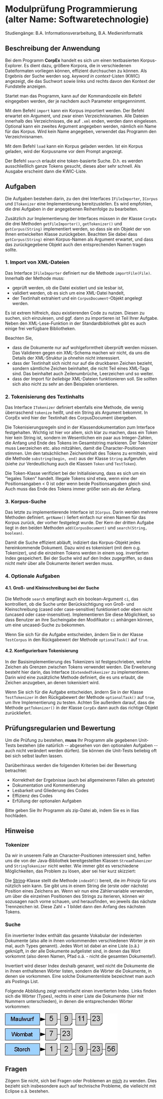 # Modulprüfung Programmierung (alter Name: Softwaretechnologie)

Studiengänge: B.A. Informationsverarbeitung, B.A. Medieninformatik


## Beschreibung der Anwendung

Bei dem Programm **CorpEx** handelt es sich um einen textbasierten Korpus-Explorer. Es dient dazu, größere Korpora, die in verschiedenen Dateiformaten vorliegen können, effizient durchsuchen zu können. Als Ergebnis der Suche werden sog. *keyword in context*-Listen (KWIC) angezeigt, die das Suchwort sowie links und rechts davon den Kontext der Fundstelle anzeigen.

Startet man das Programm, kann auf der Kommandozeile ein Befehl eingegeben werden, der je nachdem auch Parameter entgegennimmt. 

Mit dem Befehl `import` kann ein Korpus importiert werden. Der Befehl erwartet ein Argument, und zwar einen Verzeichnisnamen. Alle Dateien innerhalb des Verzeichnisses, die auf `.xml` enden, werden dann eingelesen. Optional kann ein zweites Argument angegeben werden, nämlich ein Name für das Korpus. Wird kein Name angegeben, verwendet das Programm den Verzeichnisnamen.

Mit dem Befehl `load` kann ein Korpus geladen werden. Ist ein Korpus geladen, wird der Korpusname vor dem Prompt angezeigt. 

Der Befehl `search` erlaubt eine token-basierte Suche. D.h. es werden ausschließlich ganze Tokens gesucht, dieses aber sehr schnell. Als Ausgabe erscheint dann die KWIC-Liste.

## Aufgaben

Die Aufgaben bestehen darin, zu den drei Interfaces `IFileImporter`, `ICorpus` und `ITokenizer` eine Implementierung bereitzustellen. Es wird empfohlen, die drei Aufgaben in der angegebenen Reihenfolge zu bearbeiten.

Zusätzlich zur Implementierung der Interfaces müssen in der Klasse `CorpEx` die drei Methoden `getFileImporter()`, `getTokenizer()` und `getCorpus(String)` implementiert werden, so dass sie ein Objekt der von Ihnen entwickelten Klasse zurückgeben. Beachten Sie dabei dass `getCorpus(String)` einen Korpus-Namen als Argument erwartet, und dass das zurückgegebene Objekt auch den entsprechenden Namen tragen sollte.


### 1. Import von XML-Dateien

Das Interface `IFileImporter` definiert nur die Methode `importFile(File)`. Innerhalb der Methode muss: 

- geprüft werden, ob die Datei existiert und sie lesbar ist, 
- validiert werden, ob es sich um eine XML-Datei handelt,
- der Textinhalt extrahiert und ein `CorpusDocument`-Objekt angelegt werden.

Es ist extrem hilfreich, dazu existierenden Code zu nutzen. Diesen zu suchen, sich einzulesen, und ggf. dann zu importieren ist Teil Ihrer Aufgabe. Neben den XML-Lese-Funktion in der Standardbibliothek gibt es auch einige frei verfügbare Bibliotheken.

Beachten Sie, 

- dass die Dokumente nur auf wohlgeformtheit überprüft werden müssen. Das Validieren gegen ein XML-Schema machen wir nicht, da uns die Details der XML-Struktur ja ohnehin nicht interessiert. 
- dass der Textinhalt sich nicht nur auf die druckbaren Zeichen bezieht, sondern sämtliche Zeichen beinhaltet, die nicht Teil eines XML-Tags sind. Das beinhaltet auch Zeilenumbrüche, Leerzeichen und so weiter.
- dass der Import für *beliebige* XML-Dateien funktionieren soll. Sie sollten sich also nicht zu sehr an den Beispielen orientieren.

### 2. Tokenisierung des Textinhalts

Das Interface `ITokenizer` definiert ebenfalls eine Methode, die wenig überraschend `tokenize` heißt, und ein String als Argument bekommt. In CorpEx wird hier der Textinhalt des CorpusDocument übergeben.

Die Tokenisierungsregeln sind in der Klassendokumentation zum Interface festgehalten. Wichtig ist hier vor allem, sich klar zu machen, dass ein Token hier kein String ist, sondern im Wesentlichen ein paar aus Integer-Zahlen, die Anfang und Ende des Tokens im Gesamtstring markieren. Der Tokenizer muss Leerzeichen etc. also mitzählen, damit die Character-Positionen stimmen. Um den tatsächlichen Zeicheninhalt des Tokens zu ermitteln, wird die Methode `substring(begin, end)` aus der Klasse `String` aufgerufen (siehe zur Verdeutlichung auch die Klassen `Token` und `TestToken`).

Die Token-Klasse verifiziert bei der Initialisierung, dass es sich um ein "legales Token" handelt. Illegale Tokens sind etwa, wenn eine der Positionsangaben < 0 ist oder wenn beide Positionsangaben gleich sind. Auch muss das Ende des Tokens immer größer sein als der Anfang.

### 3. Korpus-Suche

Das letzte zu implementierende Interface ist `ICorpus`. Darin werden mehrere Methoden definiert. `getName()` liefert einfach nur einen Namen für das Korpus zurück, der vorher festgelegt wurde. Der Kern der dritten Aufgabe liegt in den beiden Methoden `add(CorpusDocument)` und `search(String, boolean)`.

Damit die Suche effizient abläuft, indiziert das Korpus-Objekt jedes hereinkommende Dokument. Dazu wird es tokenisiert (mit dem o.g. Tokenizer), und die einzelnen Tokens werden in einem sog. invertierten Index gespeichert. Bei der Suche wird auf den Index zugegriffen, so dass nicht mehr über alle Dokumente iteriert werden muss.


### 4. Optionale Aufgaben

#### 4.1. Groß- und Kleinschreibung bei der Suche

Die Methode `search` empfängt auch ein boolean-Argument `ci`, das kontrolliert, ob die Suche unter Berücksichtigung von Groß- und Kleinschreibung (cased oder case-sensitive) funktioniert oder eben nicht (uncased oder case-insensitive). Implementieren Sie diese Möglichkeit, so dass Benutzer an ihre Sucheingabe den Modifikator `ci` anhängen können, um eine uncased-Suche zu bekommen.

Wenn Sie sich für die Aufgabe entscheiden, ändern Sie in der Klasse `TestCorpus` in den Rückgabewert der Methode `optionalTask()` auf `true`.

#### 4.2. Konfigurierbare Tokenisierung

In der Basisimplementierung des Tokenizers ist festgeschrieben, welche Zeichen als Grenzen zwischen Tokens verwendet werden. Die Erweiterung besteht hier darin, das Interface `IExtendedTokenizer` zu implementieren. Darin wird eine zusätzliche Methode definiert, die es uns erlaubt, die Zeichen anzugeben, an denen tokenisiert wird. 

Wenn Sie sich für die Aufgabe entscheiden, ändern Sie in der Klasse `TestTokenizer` in den Rückgabewert der Methode `optionalTask()` auf `true`, um Ihre Implementierung zu testen. Achten Sie außerdem darauf, dass die Methode `getTokenizer()` in der Klasse `CorpEx` dann auch das richtige Objekt zurückliefert.


## Prüfungsregularien und Bewertung

Um die Prüfung zu bestehen, **muss** Ihr Programm alle gegebenen Unit-Tests bestehen (die natürlich -- abgesehen von den optionalen Aufgaben -- auch nicht verändert werden dürfen). Sie können die Unit-Tests beliebig oft bei sich selbst laufen lassen.

Darüberhinaus werden die folgenden Kriterien bei der Bewertung betrachtet:

- Korrektheit der Ergebnisse (auch bei allgemeineren Fällen als getestet)
- Dokumentation und Kommentierung
- Lesbarkeit und Gliederung des Codes
- Effizienz des Codes
- Erfüllung der optionalen Aufgaben

Bitte geben Sie Ihr Programm als zip-Datei ab, indem Sie es in Ilias hochladen.

## Hinweise

### Tokenizer

Da wir in unserem Falle an Character-Positionen interessiert sind, helfen uns die von der Java-Bibliothek bereitgestellten Klassen `StreamTokenizer` und `StringTokenizer` nicht weiter. Wie immer gibt es verschiedene Möglichkeiten, das Problem zu lösen, aber sei hier kurz skizziert:

Die [String](https://docs.oracle.com/javase/8/docs/api/index.html?java/lang/String.html)-Klasse stellt die Methode `indexOf()` bereit, die *im Prinzip* für uns nützlich sein kann. Sie gibt uns in einem String die (erste oder nächste) Position eines Zeichens an. Wenn wir nun eine Zählervariable verwenden, um über die einzelnen Positionen des Strings zu iterieren, können wir sozusagen nach vorne schauen, und herausfinden, wo jeweils das nächste Trennzeichen ist. Diese Zahl + 1 bildet dann den Anfang des nächsten Tokens.

### Suche

Ein invertierter Index enthält das gesamte Vokabular der indexierten Dokumente (also alle in ihnen vorkommenden verschiedenen Wörter je ein mal, auch Types genannt). Jedes Wort ist dabei an eine Liste (o.ä.) geknüpft, in der alle Dokumente aufgelistet sind, in denen das Wort vorkommt (also deren Namen, Pfad o.ä. - nicht die gesamten Dokumente!).

Invertiert wird dieser Index deshalb genannt, weil nicht die Dokumente die in ihnen enthaltenen Wörter listen, sondern die Wörter die Dokumente, in denen sie vorkommen. Eine solche Dokumentenliste bezeichnet man auch als Postings List.

Folgende Abbildung zeigt vereinfacht einen invertierten Index. Links finden sich die Wörter (Types), rechts in einer Liste die Dokumente (hier mit Nummern unterschieden), in denen die entsprechenden Wörter vorkommen:

![](index.png)


## Fragen

Zögern Sie nicht, sich bei Fragen oder Problemen an [mich](mailto:nils.reiter@uni-koeln.de) zu wenden. Dies bezieht sich insbesondere auch auf technische Probleme, die vielleicht mit Eclipse o.ä. bestehen.
